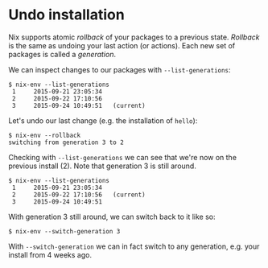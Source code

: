 # Undo installation

Nix supports atomic *rollback* of your packages to a previous state. *Rollback* is the same as undoing your last action (or actions). Each new set of packages is called a *generation*.

We can inspect changes to our packages with `--list-generations`:

```console
$ nix-env --list-generations
 1     2015-09-21 23:05:34
 2     2015-09-22 17:10:56
 3     2015-09-24 10:49:51   (current)
```

Let's undo our last change (e.g. the installation of `hello`):

```console
$ nix-env --rollback
switching from generation 3 to 2
```

Checking with `--list-generations` we can see that we're now on the previous install (2). Note that generation 3 is still around.

```console
$ nix-env --list-generations
 1     2015-09-21 23:05:34
 2     2015-09-22 17:10:56   (current)
 3     2015-09-24 10:49:51
```

With generation 3 still around, we can switch back to it like so:

```console
$ nix-env --switch-generation 3
```

With `--switch-generation` we can in fact switch to any generation, e.g. your install from 4 weeks ago.
